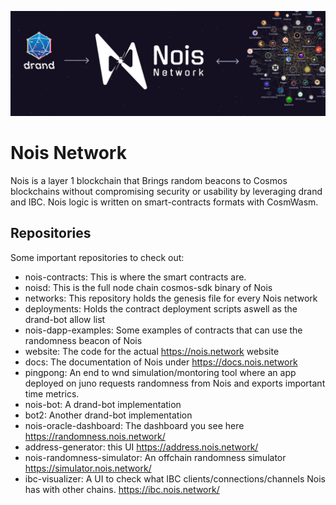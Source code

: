 ![Nois Banner](img/banner.jpeg)

# Nois Network
Nois is a layer 1 blockchain that Brings random beacons to Cosmos blockchains without compromising security or usability by leveraging drand and IBC.
Nois logic is written on smart-contracts formats with CosmWasm.
## Repositories
Some important repositories to check out:
* nois-contracts: This is where the smart contracts are. 
* noisd: This is the full node chain cosmos-sdk binary of Nois
* networks: This repository holds the genesis file for every Nois network
* deployments: Holds the contract deployment scripts aswell as the drand-bot allow list 
* nois-dapp-examples: Some examples of contracts that can use the randomness beacon of Nois
* website: The code for the actual https://nois.network website
* docs: The documentation of Nois under https://docs.nois.network
* pingpong: An end to wnd simulation/montoring tool where an app deployed on juno requests randomness from Nois and exports important time metrics. 
* nois-bot: A drand-bot implementation
* bot2: Another drand-bot implementation
* nois-oracle-dashboard: The dashboard you see here https://randomness.nois.network/
* address-generator: this UI https://address.nois.network/
* nois-randomness-simulator: An offchain randomness simulator https://simulator.nois.network/
* ibc-visualizer: A UI to check  what IBC clients/connections/channels Nois has with other chains. https://ibc.nois.network/ 
